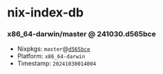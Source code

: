 # nix-index-db
### x86_64-darwin/master @ 241030.d565bce
- Nixpkgs: `master`@[`d565bce`](https://github.com/NixOS/nixpkgs/commit/d565bcec33681b4fb44471d1b8044759eeabee5e)
- Platform: `x86_64-darwin`
- Timestamp: `20241030014004`
